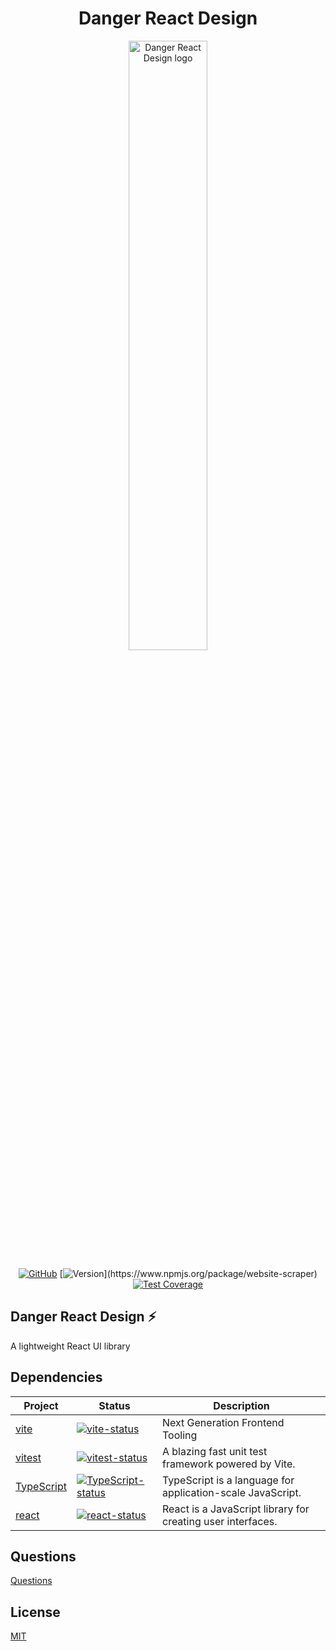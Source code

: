 
<h1 align="center">Danger React Design</h1>

<p align="center">
  <a href="#" target="_blank" rel="noopener noreferrer">
    <img width="50%" src="https://s1.ax1x.com/2022/09/06/v7UzDS.png" alt="Danger React Design logo" />
  </a>
</p>



<div align="center">

[![GitHub](https://img.shields.io/github/license/chunge16/danger-react)](https://github.com/chunge16/danger-react/blob/master/LICENSE)
[![Version](https://img.shields.io/npm/v/danger-react?)](https://www.npmjs.org/package/website-scraper)
[![Test Coverage](https://codeclimate.com/github/website-scraper/node-website-scraper/badges/coverage.svg)](https://codeclimate.com/github/website-scraper/node-website-scraper/coverage)
</div>


## Danger React Design  ⚡
<p>A lightweight React UI library</p>

## Dependencies
| Project               | Status                                                       | Description                                             |
| --------------------- | ------------------------------------------------------------ | ------------------------------------------------------- |
| [vite]                | [![vite-status]][vite-package]                               | Next Generation Frontend Tooling                        |
| [vitest]              | [![vitest-status]][vitest-package]                           | A blazing fast unit test framework powered by Vite.     |                
| [TypeScript]          | [![TypeScript-status]][TypeScript-package]                   | TypeScript is a language for application-scale JavaScript.                                                       |
| [react]               | [![react-status]][react-package]                             | React is a JavaScript library for creating user interfaces. |

## Questions
[Questions](https://github.com/chunge16/danger-react/issues)


## License

[MIT](https://opensource.org/licenses/MIT)


[vite]: https://github.com/vitejs/vite
[vite-status]: https://img.shields.io/npm/v/vite
[vite-package]: https://npmjs.com/package/vite

[vitest]: https://github.com/vitest-dev/vitest
[vitest-status]: https://img.shields.io/npm/v/vitest
[vitest-package]: https://www.npmjs.com/package/vitest

[TypeScript]: https://github.com/microsoft/TypeScript
[TypeScript-status]: https://img.shields.io/npm/v/typescript
[TypeScript-package]: https://www.npmjs.com/package/typescript

[react]: https://github.com/facebook/react
[react-status]: https://img.shields.io/npm/v/react
[react-package]: https://www.npmjs.com/package/react




